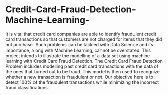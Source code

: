 # Credit-Card-Fraud-Detection-Machine-Learning-

It is vital that credit card companies are able to identify fraudulent credit card transactions so that customers are not charged for items that they did not purchase. Such
problems can be tackled with Data Science and its importance, along with Machine Learning, cannot be overstated. This project intends to illustrate the modelling of a data set using machine learning with Credit Card Fraud Detection. The Credit Card Fraud Detection Problem includes modelling past credit card transactions with the data of the ones that turned out to be fraud. This model is then used to recognize whether a new transaction is fraudulent or not. Our objective here is to detect 100% of the fraudulent transactions while minimizing the incorrect fraud classifications.
